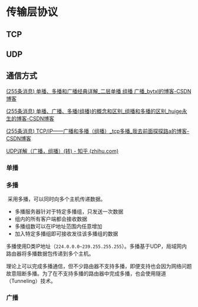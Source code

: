 # 传输层协议



## TCP



## UDP



## 通信方式

[(255条消息) 单播、多播和广播经典详解_二层单播 组播 广播_bytxl的博客-CSDN博客](https://blog.csdn.net/bytxl/article/details/18034451)

[(255条消息) 单播、广播、多播(组播)的概念和区别_组播和多播的区别_huige永生的博客-CSDN博客](https://blog.csdn.net/qq_43309149/article/details/104500540)

[(255条消息) TCP/IP——广播和多播（组播）_tcp多播_我去前面探探路a的博客-CSDN博客](https://blog.csdn.net/weixin_44233369/article/details/87777996)

[UDP详解（广播，组播）(转) - 知乎 (zhihu.com)](https://zhuanlan.zhihu.com/p/259857472)

### 单播



### 多播

​		采用多播，可以同时向多个主机传递数据。

- 多播服务器针对于特定多播组，只发送一次数据
- 组内的所有客户端都会接收数据
- 多播组数可以在IP地址范围内任意增加
- 加入特定多播组即可接收发往该多播组的数据

​		多播使用D类IP地址（`224.0.0.0~239.255.255.255`）。多播基于UDP，局域网内路由器将多播数据包传递到多个主机。

​		理论上可以完成多播通信，但不少路由器不支持多播，即便支持也会因为网络问题故意阻断多播。为了在不支持多播的路由器中完成多播，也会使用隧道（Tunneling）技术。

### 广播